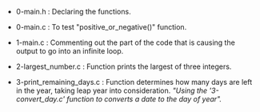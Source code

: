 * 0-main.h : Declaring the functions.

* 0-main.c : To test "positive_or_negative()" function.

* 1-main.c : Commenting out the part of the code that is causing the output to go into an infinite loop.

* 2-largest_number.c : Function prints the largest of three integers.

* 3-print_remaining_days.c : Function determines how many days are left in the year, taking leap year into consideration. _"Using the '3-convert_day.c' function to converts a date to the day of year"._